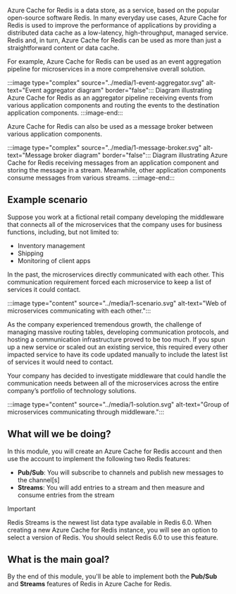 Azure Cache for Redis is a data store, as a service, based on the popular open-source software Redis. In many everyday use cases, Azure Cache for Redis is used to improve the performance of applications by providing a distributed data cache as a low-latency, high-throughput, managed service. Redis and, in turn, Azure Cache for Redis can be used as more than just a straightforward content or data cache.

For example, Azure Cache for Redis can be used as an event aggregation pipeline for microservices in a more comprehensive overall solution.

:::image type="complex" source="../media/1-event-aggregator.svg" alt-text="Event aggregator diagram" border="false":::
Diagram illustrating Azure Cache for Redis as an aggregator pipeline receiving events from various application components and routing the events to the destination application components.
:::image-end:::

Azure Cache for Redis can also be used as a message broker between various application components.

:::image type="complex" source="../media/1-message-broker.svg" alt-text="Message broker diagram" border="false":::
Diagram illustrating Azure Cache for Redis receiving messages from an application component and storing the message in a stream. Meanwhile, other application components consume messages from various streams.
:::image-end:::

## Example scenario

Suppose you work at a fictional retail company developing the middleware that connects all of the microservices that the company uses for business functions, including, but not limited to:

- Inventory management
- Shipping
- Monitoring of client apps

In the past, the microservices directly communicated with each other. This communication requirement forced each microservice to keep a list of services it could contact.

:::image type="content" source="../media/1-scenario.svg" alt-text="Web of microservices communicating with each other.":::

As the company experienced tremendous growth, the challenge of managing massive routing tables, developing communication protocols, and hosting a communication infrastructure proved to be too much. If you spun up a new service or scaled out an existing service, this required every other impacted service to have its code updated manually to include the latest list of services it would need to contact.

Your company has decided to investigate middleware that could handle the communication needs between all of the microservices across the entire company’s portfolio of technology solutions.

:::image type="content" source="../media/1-solution.svg" alt-text="Group of microservices communicating through middleware.":::

## What will we be doing?

In this module, you will create an Azure Cache for Redis account and then use the account to implement the following two Redis features:

- **Pub/Sub**: You will subscribe to channels and publish new messages to the channel\[s\]
- **Streams**: You will add entries to a stream and then measure and consume entries from the stream

> [!IMPORTANT]
> Redis Streams is the newest list data type available in Redis 6.0. When creating a new Azure Cache for Redis instance, you will see an option to select a version of Redis. You should select Redis 6.0 to use this feature.

## What is the main goal?

By the end of this module, you'll be able to implement both the **Pub/Sub** and **Streams** features of Redis in Azure Cache for Redis.
